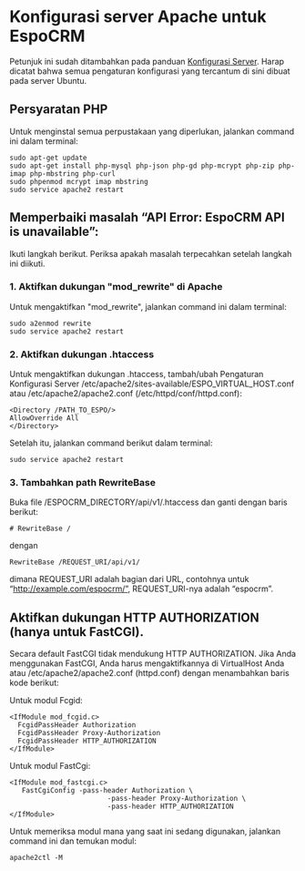 # Konfigurasi server Apache untuk EspoCRM

Petunjuk ini sudah ditambahkan pada panduan [Konfigurasi Server](server-configuration.md). Harap dicatat bahwa semua pengaturan konfigurasi yang tercantum di sini dibuat pada server Ubuntu.


## Persyaratan PHP

Untuk menginstal semua perpustakaan yang diperlukan, jalankan command ini dalam terminal:

```
sudo apt-get update
sudo apt-get install php-mysql php-json php-gd php-mcrypt php-zip php-imap php-mbstring php-curl
sudo phpenmod mcrypt imap mbstring
sudo service apache2 restart
```

## Memperbaiki masalah “API Error: EspoCRM API is unavailable”:

Ikuti langkah berikut. Periksa apakah masalah terpecahkan setelah langkah ini diikuti.

### 1. Aktifkan dukungan "mod_rewrite" di Apache

Untuk mengaktifkan "mod_rewrite", jalankan command ini dalam terminal:

```
sudo a2enmod rewrite
sudo service apache2 restart
```

### 2. Aktifkan dukungan .htaccess

Untuk mengaktifkan dukungan .htaccess, tambah/ubah Pengaturan Konfigurasi Server /etc/apache2/sites-available/ESPO_VIRTUAL_HOST.conf atau /etc/apache2/apache2.conf (/etc/httpd/conf/httpd.conf):

```
<Directory /PATH_TO_ESPO/>
AllowOverride All
</Directory>
```

Setelah itu, jalankan command berikut dalam terminal:

```
sudo service apache2 restart
```

### 3. Tambahkan path RewriteBase

Buka file /ESPOCRM_DIRECTORY/api/v1/.htaccess dan ganti dengan baris berikut:

```
# RewriteBase /
```

dengan

```
RewriteBase /REQUEST_URI/api/v1/
```

dimana REQUEST_URI adalah bagian dari URL, contohnya untuk “http://example.com/espocrm/”, REQUEST_URI-nya adalah “espocrm”.


## Aktifkan dukungan HTTP AUTHORIZATION (hanya untuk FastCGI).

Secara default FastCGI tidak mendukung HTTP AUTHORIZATION. Jika Anda menggunakan FastCGI, Anda harus mengaktifkannya di VirtualHost Anda atau /etc/apache2/apache2.conf (httpd.conf) dengan menambahkan baris kode berikut:

Untuk modul Fcgid:

```
<IfModule mod_fcgid.c>
  FcgidPassHeader Authorization
  FcgidPassHeader Proxy-Authorization
  FcgidPassHeader HTTP_AUTHORIZATION  
</IfModule>
```

Untuk modul FastCgi:

```
<IfModule mod_fastcgi.c>
   FastCgiConfig -pass-header Authorization \
                        -pass-header Proxy-Authorization \
                        -pass-header HTTP_AUTHORIZATION  
</IfModule>
```

Untuk memeriksa modul mana yang saat ini sedang digunakan, jalankan command ini dan temukan modul:

```
apache2ctl -M
```
